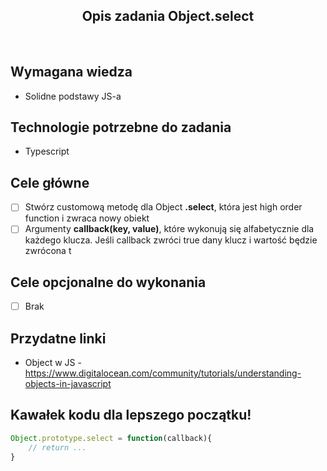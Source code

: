 <h2 align="center">Opis zadania Object.select </h2>

<br>

## Wymagana wiedza
- Solidne podstawy JS-a
 
## Technologie potrzebne do zadania

- Typescript 

## Cele główne

* [ ] Stwórz customową metodę dla Object **.select**, która jest high order function i zwraca nowy obiekt
* [ ] Argumenty **callback(key, value)**, które wykonują się alfabetycznie dla każdego klucza. Jeśli callback zwróci true dany klucz i wartość będzie zwrócona t

## Cele opcjonalne do wykonania

* [ ] Brak

## Przydatne linki

- Object w JS - https://www.digitalocean.com/community/tutorials/understanding-objects-in-javascript

## Kawałek kodu dla lepszego początku!

```javascript
Object.prototype.select = function(callback){
    // return ...
}
```
